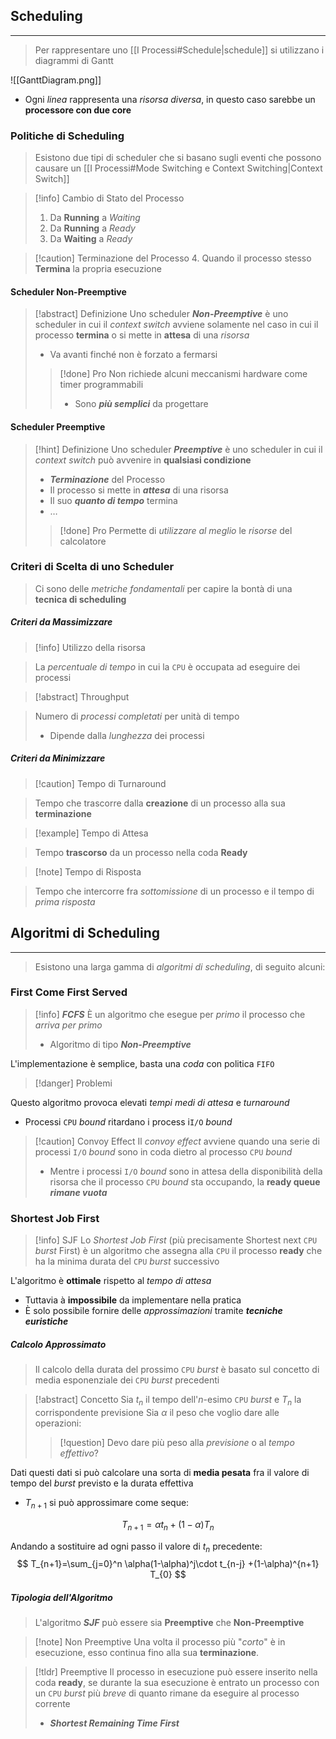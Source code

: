 ## Scheduling
---
>Per rappresentare uno [[I Processi#Schedule|schedule]] si utilizzano i diagrammi di Gantt

![[GanttDiagram.png]]
- Ogni *linea* rappresenta una *risorsa diversa*, in questo caso sarebbe un **processore con due core**

### Politiche di Scheduling
> Esistono due tipi di scheduler che si basano sugli eventi che possono causare un [[I Processi#Mode Switching e Context Switching|Context Switch]]

>[!info] Cambio di Stato del Processo
>1.  Da **Running** a *Waiting*
>2. Da **Running** a *Ready*
>3. Da **Waiting** a *Ready*
 
>[!caution] Terminazione del Processo
>4. Quando il processo stesso **Termina** la propria esecuzione

#### Scheduler Non-Preemptive
>[!abstract] Definizione
>Uno scheduler ***Non-Preemptive*** è uno scheduler in cui il *context switch* avviene solamente nel caso in cui il processo **termina** o si mette in **attesa** di una *risorsa*
>- Va avanti finché non è forzato a fermarsi
>
>>[!done] Pro
>>Non richiede alcuni meccanismi hardware come timer programmabili
>>- Sono ***più semplici*** da progettare


#### Scheduler Preemptive
>[!hint] Definizione
>Uno scheduler ***Preemptive*** è uno scheduler in cui il *context switch* può avvenire in **qualsiasi condizione**
>- ***Terminazione*** del Processo
>- Il processo si mette in ***attesa*** di una risorsa
>- Il suo ***quanto di tempo*** termina
>- $\dots$
>
>>[!done] Pro
>>Permette di *utilizzare al meglio* le *risorse* del calcolatore

### Criteri di Scelta di uno Scheduler
> Ci sono delle *metriche fondamentali* per capire la bontà di una **tecnica di scheduling**

##### Criteri da Massimizzare

>[!info] Utilizzo della risorsa

>La *percentuale di tempo* in cui la `CPU` è occupata ad eseguire dei processi

>[!abstract] Throughput

>Numero di *processi completati* per unità di tempo
> - Dipende dalla *lunghezza* dei processi

##### Criteri da Minimizzare

>[!caution] Tempo di Turnaround

>Tempo che trascorre dalla **creazione** di un processo alla sua **terminazione**

>[!example] Tempo di Attesa

> Tempo **trascorso** da un processo nella coda **Ready**

>[!note] Tempo di Risposta

>Tempo che intercorre fra *sottomissione* di un processo e il tempo di *prima risposta*

## Algoritmi di Scheduling
---
>Esistono una larga gamma di *algoritmi di scheduling*, di seguito alcuni:

### First Come First Served
>[!info] ***FCFS***
>È un algoritmo che esegue per *primo* il processo che *arriva per primo*
>- Algoritmo di tipo ***Non-Preemptive***

L'implementazione è semplice, basta una *coda* con politica `FIFO`

>[!danger] Problemi

Questo algoritmo provoca elevati *tempi medi di attesa* e *turnaround*
- Processi `CPU` *bound* ritardano i process i`I/O` *bound*
>[!caution] Convoy Effect
>Il *convoy effect* avviene quando una serie di processi `I/O` *bound* sono in coda dietro al processo `CPU` *bound*
>- Mentre i processi `I/O` *bound* sono in attesa della disponibilità della risorsa che il processo `CPU` *bound* sta occupando, la **ready queue** ***rimane vuota***

### Shortest Job First

>[!info] SJF
>Lo *Shortest Job First* (più precisamente Shortest next `CPU` *burst* First) è un algoritmo che assegna alla `CPU` il processo **ready** che ha la minima durata del `CPU` *burst* successivo

L'algoritmo è **ottimale** rispetto al *tempo di attesa*
- Tuttavia à **impossibile** da implementare nella pratica
- È solo possibile fornire delle *approssimazioni* tramite ***tecniche euristiche***

##### Calcolo Approssimato
>Il calcolo della durata del prossimo `CPU` *burst* è basato sul concetto di media esponenziale dei `CPU` *burst* precedenti

>[!abstract] Concetto
>Sia $t_{n}$ il tempo dell'$n$-esimo `CPU` *burst* e $T_{n}$ la corrispondente previsione
>Sia $\alpha$ il peso che voglio dare alle operazioni:
>>[!question] Devo dare più peso alla *previsione* o al *tempo effettivo*?

Dati questi dati si può calcolare una sorta di **media pesata** fra il valore di tempo del *burst* previsto e la durata effettiva
- $T_{n+1}$ si può approssimare come seque:

$$
T_{n+1}=\alpha t_{n}+(1-\alpha)T_{n}
$$

Andando a sostituire ad ogni passo il valore di $t_{n}$ precedente:
$$
T_{n+1}=\sum_{j=0}^n \alpha(1-\alpha)^j\cdot t_{n-j} +(1-\alpha)^{n+1} T_{0}
$$

##### Tipologia dell'Algoritmo
> L'algoritmo ***SJF*** può essere sia **Preemptive** che **Non-Preemptive**

>[!note] Non Preemptive
>Una volta il processo più "*corto*" è in esecuzione, esso continua fino alla sua **terminazione**.

>[!tldr] Preemptive
>Il processo in esecuzione può essere inserito nella coda **ready**, se durante la sua esecuzione è entrato un processo con un `CPU` *burst* più *breve* di quanto rimane da eseguire al processo corrente
>- ***Shortest Remaining Time First***

